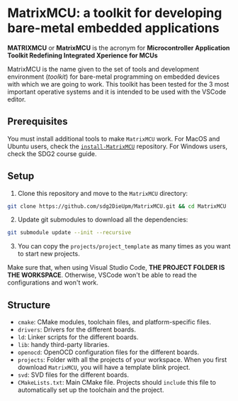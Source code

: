 # MatrixMCU: a toolkit for developing bare-metal embedded applications

**MATRIXMCU** or **MatrixMCU** is the acronym for **Microcontroller Application Toolkit Redefining Integrated Xperience for MCUs**

MatrixMCU is the name given to the set of tools and development environment (*toolkit*) for bare-metal programming on embedded devices with which we are going to work. This toolkit has been tested for the 3 most important operative systems and it is intended to be used with the VSCode editor. 

## Prerequisites

You must install additional tools to make `MatrixMCU` work.
For MacOS and Ubuntu users, check the [`install-MatrixMCU`](https://github.com/sdg2DieUpm/install-MatrixMCU) repository.
For Windows users, check the SDG2 course guide.

## Setup

1. Clone this repository and move to the `MatrixMCU` directory:
```bash
git clone https://github.com/sdg2DieUpm/MatrixMCU.git && cd MatrixMCU
```
2. Update git submodules to download all the dependencies:
```bash
git submodule update --init --recursive
```
3. You can copy the `projects/project_template` as many times as you want to start new projects.

Make sure that, when using Visual Studio Code, **THE PROJECT FOLDER IS THE WORKSPACE**.
Otherwise, VSCode won't be able to read the configurations and won't work.

## Structure

- `cmake`: CMake modules, toolchain files, and platform-specific files.
- `drivers`: Drivers for the different boards.
- `ld`: Linker scripts for the different boards.
- `lib`: handy third-party libraries.
- `openocd`: OpenOCD configuration files for the different boards.
- `projects`: Folder with all the projects of your workspace. When you first download `MatrixMCU`, you will have a template blink project.
- `svd`: SVD files for the different boards.
- `CMakeLists.txt`: Main CMake file. Projects should `include` this file to automatically set up the toolchain and the project.
